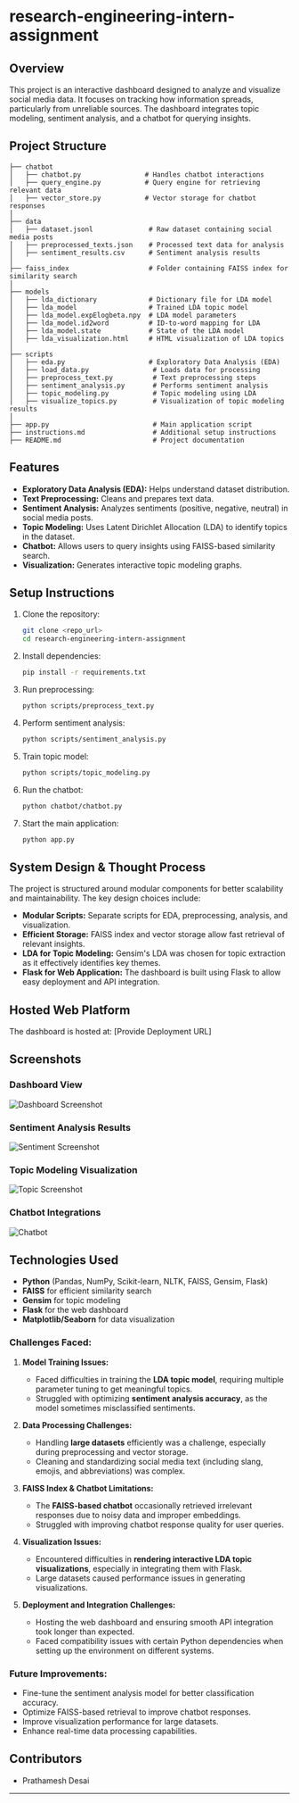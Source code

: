 # research-engineering-intern-assignment

## Overview

This project is an interactive dashboard designed to analyze and visualize social media data. It focuses on tracking how information spreads, particularly from unreliable sources. The dashboard integrates topic modeling, sentiment analysis, and a chatbot for querying insights.

## Project Structure

```
├── chatbot
│   ├── chatbot.py                # Handles chatbot interactions
│   ├── query_engine.py           # Query engine for retrieving relevant data
│   ├── vector_store.py           # Vector storage for chatbot responses
│
├── data
│   ├── dataset.jsonl              # Raw dataset containing social media posts
│   ├── preprocessed_texts.json    # Processed text data for analysis
│   ├── sentiment_results.csv      # Sentiment analysis results
│
├── faiss_index                    # Folder containing FAISS index for similarity search
│
├── models
│   ├── lda_dictionary             # Dictionary file for LDA model
│   ├── lda_model                  # Trained LDA topic model
│   ├── lda_model.expElogbeta.npy  # LDA model parameters
│   ├── lda_model.id2word          # ID-to-word mapping for LDA
│   ├── lda_model.state            # State of the LDA model
│   ├── lda_visualization.html     # HTML visualization of LDA topics
│
├── scripts
│   ├── eda.py                     # Exploratory Data Analysis (EDA)
│   ├── load_data.py                # Loads data for processing
│   ├── preprocess_text.py          # Text preprocessing steps
│   ├── sentiment_analysis.py       # Performs sentiment analysis
│   ├── topic_modeling.py           # Topic modeling using LDA
│   ├── visualize_topics.py         # Visualization of topic modeling results
│
├── app.py                          # Main application script
├── instructions.md                 # Additional setup instructions
├── README.md                       # Project documentation
```

## Features

- **Exploratory Data Analysis (EDA):** Helps understand dataset distribution.
- **Text Preprocessing:** Cleans and prepares text data.
- **Sentiment Analysis:** Analyzes sentiments (positive, negative, neutral) in social media posts.
- **Topic Modeling:** Uses Latent Dirichlet Allocation (LDA) to identify topics in the dataset.
- **Chatbot:** Allows users to query insights using FAISS-based similarity search.
- **Visualization:** Generates interactive topic modeling graphs.

## Setup Instructions

1. Clone the repository:
   ```sh
   git clone <repo_url>
   cd research-engineering-intern-assignment
   ```
2. Install dependencies:
   ```sh
   pip install -r requirements.txt
   ```
3. Run preprocessing:
   ```sh
   python scripts/preprocess_text.py
   ```
4. Perform sentiment analysis:
   ```sh
   python scripts/sentiment_analysis.py
   ```
5. Train topic model:
   ```sh
   python scripts/topic_modeling.py
   ```
6. Run the chatbot:
   ```sh
   python chatbot/chatbot.py
   ```
7. Start the main application:
   ```sh
   python app.py
   ```

## System Design & Thought Process

The project is structured around modular components for better scalability and maintainability. The key design choices include:

- **Modular Scripts:** Separate scripts for EDA, preprocessing, analysis, and visualization.
- **Efficient Storage:** FAISS index and vector storage allow fast retrieval of relevant insights.
- **LDA for Topic Modeling:** Gensim's LDA was chosen for topic extraction as it effectively identifies key themes.
- **Flask for Web Application:** The dashboard is built using Flask to allow easy deployment and API integration.

## Hosted Web Platform

The dashboard is hosted at: [Provide Deployment URL]

## Screenshots

### Dashboard View
![Dashboard Screenshot](https://github.com/user-attachments/assets/5ca773f8-9f18-4226-aafb-445a1b6adb3b)

### Sentiment Analysis Results
![Sentiment Screenshot](https://github.com/user-attachments/assets/cd5fa78a-3ec7-49ed-8c2e-dd588b154cd2)

### Topic Modeling Visualization
![Topic Screenshot]([path/to/topic_screenshot.png](https://github.com/user-attachments/assets/506f943e-7d97-440c-b3d2-3c30d5d4e449))

### Chatbot Integrations
![Chatbot](https://github.com/user-attachments/assets/0da152fa-e1b4-4505-9a16-0d6042e739c8)
## Technologies Used

- **Python** (Pandas, NumPy, Scikit-learn, NLTK, FAISS, Gensim, Flask)
- **FAISS** for efficient similarity search
- **Gensim** for topic modeling
- **Flask** for the web dashboard
- **Matplotlib/Seaborn** for data visualization

### **Challenges Faced:**  

1. **Model Training Issues:**  
   - Faced difficulties in training the **LDA topic model**, requiring multiple parameter tuning to get meaningful topics.  
   - Struggled with optimizing **sentiment analysis accuracy**, as the model sometimes misclassified sentiments.  

2. **Data Processing Challenges:**  
   - Handling **large datasets** efficiently was a challenge, especially during preprocessing and vector storage.  
   - Cleaning and standardizing social media text (including slang, emojis, and abbreviations) was complex.  

3. **FAISS Index & Chatbot Limitations:**  
   - The **FAISS-based chatbot** occasionally retrieved irrelevant responses due to noisy data and improper embeddings.  
   - Struggled with improving chatbot response quality for user queries.  

4. **Visualization Issues:**  
   - Encountered difficulties in **rendering interactive LDA topic visualizations**, especially in integrating them with Flask.  
   - Large datasets caused performance issues in generating visualizations.  

5. **Deployment and Integration Challenges:**  
   - Hosting the web dashboard and ensuring smooth API integration took longer than expected.  
   - Faced compatibility issues with certain Python dependencies when setting up the environment on different systems.  

### **Future Improvements:**  
- Fine-tune the sentiment analysis model for better classification accuracy.  
- Optimize FAISS-based retrieval to improve chatbot responses.  
- Improve visualization performance for large datasets.  
- Enhance real-time data processing capabilities.  

## Contributors

- Prathamesh Desai

---

